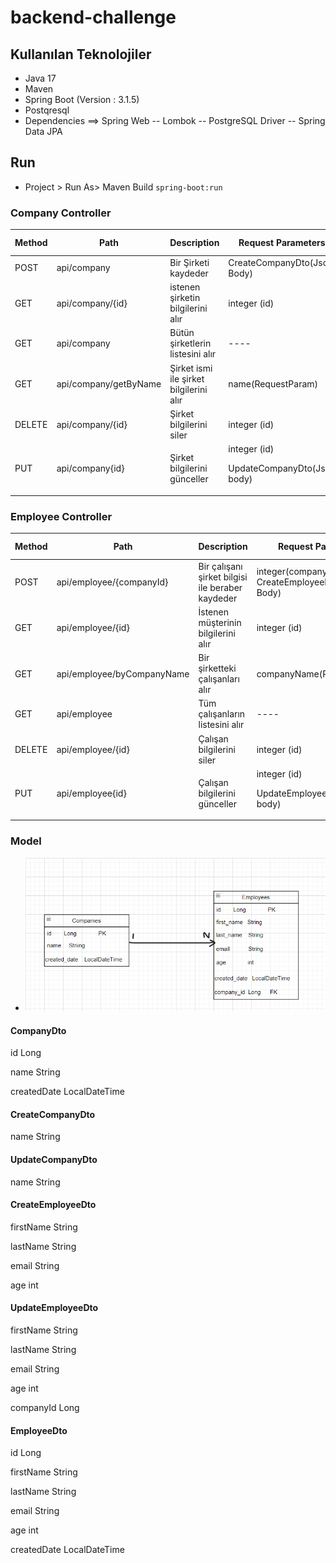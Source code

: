 # backend-challenge
## Kullanılan Teknolojiler
* Java 17
* Maven
* Spring Boot (Version : 3.1.5)
* Postqresql
* Dependencies
==> Spring Web
-- Lombok
-- PostgreSQL Driver
-- Spring Data JPA

## Run
- Project > Run As> Maven Build  ``spring-boot:run``
### Company Controller

Method   |   Path   |   Description|Request Parameters|Response Parameters
---------|----------|--------------|----------|----------------
POST     |api/company| Bir Şirketi kaydeder|CreateCompanyDto(Json Body)|CompanyDto(Json Body)
GET      |api/company/{id}|istenen şirketin bilgilerini alır|integer (id)|CompanyDto(Json Body)
GET      |api/company|Bütün şirketlerin listesini alır|----|CompanyDto(Json Body)
GET      |api/company/getByName|Şirket ismi ile şirket bilgilerini alır|name(RequestParam)|CompanyDto(Json Body)
DELETE   |api/company/{id}|Şirket bilgilerini siler|integer (id)| String
PUT      |api/company{id}| Şirket bilgilerini günceller|integer (id) <p/> UpdateCompanyDto(Json body)|CompanyDto(Json Body)

### Employee Controller

Method   |   Path   |   Description|Request Parameters|Response Parameters
---------|----------|--------------|----------|--------
POST     |api/employee/{companyId}| Bir çalışanı şirket bilgisi ile beraber kaydeder|integer(companyId) CreateEmployeeDto(Json Body)|EmployeeDto(Json Body)
GET      |api/employee/{id}|İstenen müşterinin bilgilerini alır|integer (id)|EmployeeDto(Json Body)
GET      |api/employee/byCompanyName|Bir şirketteki çalışanları alır|companyName(RequestParam)|EmployeeDto(Json Body)
GET      |api/employee|Tüm çalışanların listesini alır|----|EmployeeDto(Json Body)
DELETE   |api/employee/{id}|Çalışan bilgilerini siler|integer (id)|String
PUT      |api/employee{id}| Çalışan bilgilerini günceller|integer (id) <p/> UpdateEmployeeDto(Json body)|EmployeeDto(Json Body)

### Model
- ![imagee.png](imagee.png)

#### CompanyDto 
  id  Long  <p/>
  name String <p/>
  createdDate LocalDateTime <p/>

#### CreateCompanyDto
  name String <p/>

#### UpdateCompanyDto 
  name String <p/>

#### CreateEmployeeDto 
  firstName  String  <p/>
  lastName String <p/>
  email String <p/>
  age int <p/>

#### UpdateEmployeeDto 
  firstName  String  <p/>
  lastName String <p/>
  email String <p/>
  age int <p/>
  companyId Long <p/>

#### EmployeeDto 
  id Long <p/>
  firstName  String  <p/>
  lastName String <p/>
  email String <p/>
  age int <p/>
  createdDate LocalDateTime <p/>

